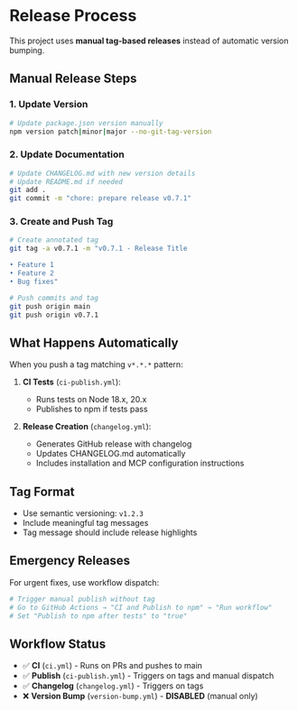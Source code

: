 # Release Process

This project uses **manual tag-based releases** instead of automatic version bumping.

## Manual Release Steps

### 1. Update Version
```bash
# Update package.json version manually
npm version patch|minor|major --no-git-tag-version
```

### 2. Update Documentation
```bash
# Update CHANGELOG.md with new version details
# Update README.md if needed
git add .
git commit -m "chore: prepare release v0.7.1"
```

### 3. Create and Push Tag
```bash
# Create annotated tag
git tag -a v0.7.1 -m "v0.7.1 - Release Title

• Feature 1
• Feature 2  
• Bug fixes"

# Push commits and tag
git push origin main
git push origin v0.7.1
```

## What Happens Automatically

When you push a tag matching `v*.*.*` pattern:

1. **CI Tests** (`ci-publish.yml`):
   - Runs tests on Node 18.x, 20.x
   - Publishes to npm if tests pass

2. **Release Creation** (`changelog.yml`):
   - Generates GitHub release with changelog
   - Updates CHANGELOG.md automatically
   - Includes installation and MCP configuration instructions

## Tag Format

- Use semantic versioning: `v1.2.3`
- Include meaningful tag messages
- Tag message should include release highlights

## Emergency Releases

For urgent fixes, use workflow dispatch:
```bash
# Trigger manual publish without tag
# Go to GitHub Actions → "CI and Publish to npm" → "Run workflow"
# Set "Publish to npm after tests" to "true"
```

## Workflow Status

- ✅ **CI** (`ci.yml`) - Runs on PRs and pushes to main
- ✅ **Publish** (`ci-publish.yml`) - Triggers on tags and manual dispatch  
- ✅ **Changelog** (`changelog.yml`) - Triggers on tags
- ❌ **Version Bump** (`version-bump.yml`) - **DISABLED** (manual only)